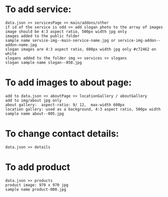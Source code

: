 # To add service:

    data.json >> servicesPage >> main/addons/other
    if id of the service is odd >> add slogan photo to the array of images
    image should be 4:3 aspect ratio, 500px width jpg only
    images added to the public folder
    sample name service-img--main-service-name.jpg or service-img-addon--addon-name.jpg
    slogan images are 4:3 aspect ratio, 600px width jpg only #c72462 on white
    slogans added to the folder img >> services >> slogans
    slogan sample name slogan--050.jpg

# To add images to about page:

    add to data.json >> aboutPage >> locationGallery / aboutGallery
    add to img/about jpg only
    about gallery:  aspect-ratio: 9/ 12,  max-width 600px
    location gallery: used as a background, 4:3 aspect ratio, 500px width
    sample name about--005.jpg

# To change contact details:

    data.json >> details

# To add product

    data.json >> products
    product image: 970 x 970 jpg
    sample name product-000.jpg
